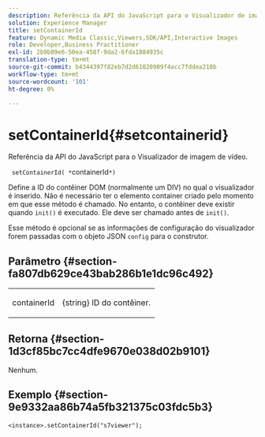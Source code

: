 ```yaml
---
description: Referência da API do JavaScript para o Visualizador de imagem de vídeo.
solution: Experience Manager
title: setContainerId
feature: Dynamic Media Classic,Viewers,SDK/API,Interactive Images
role: Developer,Business Practitioner
exl-id: 2b9b89e6-50ea-458f-9da2-6fda1884935c
translation-type: tm+mt
source-git-commit: b4344397f82eb7d2d61020909f4acc7fddea210b
workflow-type: tm+mt
source-wordcount: '101'
ht-degree: 0%

---
```


# setContainerId{#setcontainerid}

Referência da API do JavaScript para o Visualizador de imagem de vídeo.

` setContainerId( *`containerId`*)`

Define a ID do contêiner DOM (normalmente um DIV) no qual o visualizador é inserido. Não é necessário ter o elemento container criado pelo momento em que esse método é chamado. No entanto, o contêiner deve existir quando `init()` é executado. Ele deve ser chamado antes de `init()`.

Esse método é opcional se as informações de configuração do visualizador forem passadas com o objeto JSON `config` para o construtor.

## Parâmetro {#section-fa807db629ce43bab286b1e1dc96c492}

<table id="table_896DFF34A68A403DB93A6D597461A573"> 
 <tbody> 
  <tr> 
   <td colname="col1"> <p> <span class="codeph"> <span class="varname"> containerId  </span> </span> </p> </td> 
   <td colname="col2"> <p> <span class="codeph"> {string}  </span> ID do contêiner. </p> </td> 
  </tr> 
 </tbody> 
</table>

## Retorna {#section-1d3cf85bc7cc4dfe9670e038d02b9101}

Nenhum.

## Exemplo {#section-9e9332aa86b74a5fb321375c03fdc5b3}

```
<instance>.setContainerId("s7viewer");
```
